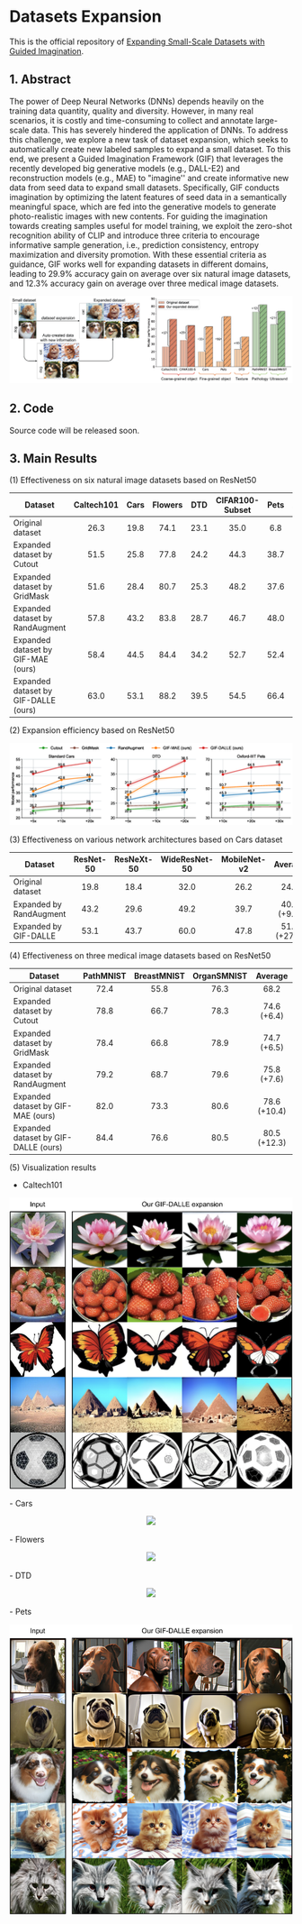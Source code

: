 # Datasets Expansion
This is the official repository of [Expanding Small-Scale Datasets with Guided Imagination](https://arxiv.org/pdf/2211.13976.pdf).

## 1. Abstract
The power of Deep Neural Networks (DNNs) depends heavily on the training data quantity, quality and diversity. However, in many real scenarios, it is  costly and time-consuming to collect and annotate large-scale data. This has severely hindered the application of DNNs. To address this  challenge, we explore  a new task of  dataset expansion, which seeks to automatically  create new labeled samples to expand  a small dataset.  To this end,  we present  a   Guided Imagination Framework (GIF)  that leverages the recently developed big generative models (e.g., DALL-E2) and reconstruction models (e.g., MAE) to "imagine'' and   create informative new data from  seed data to expand small datasets. Specifically, GIF conducts imagination by optimizing    the latent features of  seed  data in a semantically meaningful space, which are fed into the  generative models to generate photo-realistic images with new contents. For guiding  the imagination towards  creating   samples useful for model training, we exploit the zero-shot recognition ability of   CLIP  and introduce   three   criteria to encourage informative sample generation,  i.e., prediction consistency, entropy maximization and diversity promotion.  With these essential criteria as guidance,   GIF works well for expanding  datasets in different domains,   leading to  29.9% accuracy gain on average over  six natural image datasets, and  12.3% accuracy gain on average over three medical image datasets.


<p align="center">
<img src="./figure/Introduction.png" weight=800>
</p>

## 2. Code
Source code will be released soon.

## 3. Main Results
(1) Effectiveness on six natural image datasets based on ResNet50 

|  Dataset          |  Caltech101	| Cars   |    	Flowers  |    	DTD	  |    CIFAR100-Subset  |    	Pets   | Average |
| ---------- | :---------------:| :---------------:| :---------------:| :---------------:| :---------------:| :---------------:| :---------------:| 
| Original  dataset |  26.3 | 19.8	 | 74.1 | 23.1| 	35.0	 | 6.8   | 30.9 |
| Expanded dataset by Cutout    |  51.5|  25.8	 | 77.8 | 	24.2 | 	44.3	 | 38.7   |  43.7 (+12.8) |
| Expanded dataset by GridMask    | 51.6 |  28.4	 | 80.7 | 25.3 | 	48.2	 | 37.6   |  45.3 (+14.4) |
| Expanded dataset by RandAugment    |  57.8 |  43.2	 | 83.8 | 28.7 | 	46.7	 | 48.0   | 51.4 (+20.5) |
| Expanded dataset by  GIF-MAE (ours)    |  58.4 |  44.5	 | 84.4 | 34.2 | 	52.7	 |  52.4  |  54.4 (+23.5) |
| Expanded dataset by GIF-DALLE (ours) |	63.0|	53.1	|88.2 | 39.5	|54.5|	66.4 | 60.8 (+29.9) | 

(2) Expansion efficiency based on ResNet50 

<p align="center">
<img src="./figure/efficiency.png" weight=800>
</p>

(3) Effectiveness on various network architectures based on Cars dataset

|  Dataset         |   ResNet-50 |	ResNeXt-50	| WideResNet-50	 |  MobileNet-v2	| Average   |    
|  ----------  | :---------------:|  :---------------:| :---------------:| :---------------:|  :---------------:|  
|Original dataset   | 19.8  |	18.4 	 | 32.0  |26.2 | 24.1	 |  
|Expanded  by RandAugment |	 43.2 	|  29.6	| 49.2 | 39.7|	40.4 (+9.5)	| 
|Expanded  by GIF-DALLE |	 53.1	|  43.7	| 60.0 | 47.8 |	51.2 (+27.1)	| 
 

(4) Effectiveness on three medical  image datasets based on ResNet50 

|  Dataset          |  PathMNIST |	BreastMNIST	|OrganSMNIST   | Average |
| ---------- | :---------------:| :---------------:| :---------------:| :---------------:| 
| Original  dataset | 72.4| 55.8	 | 76.3 |  68.2 |
| Expanded dataset by Cutout    | 78.8 |  66.7	 | 78.3 |  74.6 (+6.4) |
| Expanded dataset by GridMask    | 78.4 |  66.8	 | 78.9 |  74.7 (+6.5) |
| Expanded dataset by RandAugment    | 79.2 |  68.7	 | 79.6 | 75.8 (+7.6) |
| Expanded dataset by  GIF-MAE (ours)    | 82.0 |  73.3	 | 80.6 | 78.6 (+10.4) |
| Expanded dataset by GIF-DALLE (ours) |	 84.4	|  76.6	|  80.5  | 80.5 (+12.3) | 



(5) Visualization results
- Caltech101
<p align="center">
<img src="./figure/visualization_caltech.png" weight=800>
</p>
- Cars
<p align="center">
<img src="./figure/visualization_carsh.png" weight=800>
</p>
- Flowers
<p align="center">
<img src="./figure/visualization_flowers.png" weight=800>
</p>
- DTD
<p align="center">
<img src="./figure/visualization_dtd.png" weight=800>
</p>
- Pets
<p align="center">
<img src="./figure/visualization_pets.png" weight=800>
</p>
